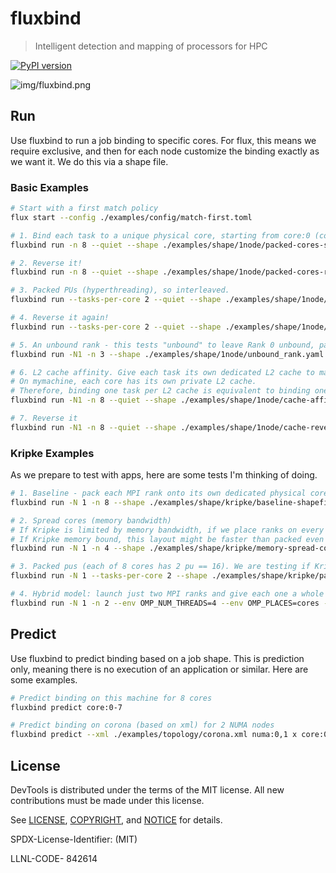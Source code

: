 # fluxbind

> Intelligent detection and mapping of processors for HPC

[![PyPI version](https://badge.fury.io/py/fractale.svg)](https://badge.fury.io/py/fluxbind)

![img/fluxbind.png](img/fluxbind-small.png)

## Run

Use fluxbind to run a job binding to specific cores. For flux, this means we require exclusive, and then for each node customize the binding exactly as we want it. We do this via a shape file.


### Basic Examples

```bash
# Start with a first match policy
flux start --config ./examples/config/match-first.toml

# 1. Bind each task to a unique physical core, starting from core:0 (common case)
fluxbind run -n 8 --quiet --shape ./examples/shape/1node/packed-cores-shapefile.yaml sleep 1

# 2. Reverse it!
fluxbind run -n 8 --quiet --shape ./examples/shape/1node/packed-cores-reversed-shapefile.yaml sleep 1

# 3. Packed PUs (hyperthreading), so interleaved.
fluxbind run --tasks-per-core 2 --quiet --shape ./examples/shape/1node/interleaved-shapefile.yaml sleep 1

# 4. Reverse it again!
fluxbind run --tasks-per-core 2 --quiet --shape ./examples/shape/1node/interleaved-reversed-shapefile.yaml sleep 1

# 5. An unbound rank - this tests "unbound" to leave Rank 0 unbound, pack all other ranks onto cores, shifted by one.
fluxbind run -N1 -n 3 --shape ./examples/shape/1node/unbound_rank.yaml sleep 1

# 6. L2 cache affinity. Give each task its own dedicated L2 cache to maximize cache performance.
# On mymachine, each core has its own private L2 cache.
# Therefore, binding one task per L2 cache is equivalent to binding one task per core.
fluxbind run -N1 -n 8 --quiet --shape ./examples/shape/1node/cache-affinity.yaml sleep 1

# 7. Reverse it
fluxbind run -N1 -n 8 --quiet --shape ./examples/shape/1node/cache-reversed-affinity.yaml sleep 1
```

### Kripke Examples

As we prepare to test with apps, here are some tests I'm thinking of doing.

```bash
# 1. Baseline - pack each MPI rank onto its own dedicated physical core (8.693519e-09)
fluxbind run -N 1 -n 8 --shape ./examples/shape/kripke/baseline-shapefile.yaml kripke --procs 2,2,2 --zones 16,16,16 --niter 500

# 2. Spread cores (memory bandwidth)
# If Kripke is limited by memory bandwidth, if we place ranks on every other core, we reduce contention for the shared L3 cache
# If Kripke memory bound, this layout might be faster than packed even with half cores. If compute based, worse (1.341355e-08)
fluxbind run -N 1 -n 4 --shape ./examples/shape/kripke/memory-spread-cores-shapefile.yaml kripke --procs 2,2,1 --zones 16,16,16 --niter 500

# 3. Packed pus (each of 8 cores has 2 pu == 16). We are testing if Kripke can benefit from SMT (simultaneous multi-threading)
fluxbind run -N 1 --tasks-per-core 2 --shape ./examples/shape/kripke/packed-pus-shapefile.yaml kripke --procs 2,4,2 --zones 16,16,16 --niter 500

# 4. Hybrid model: launch just two MPI ranks and give each one a whole L3 cache domain to work with (1.966967e-08)
fluxbind run -N 1 -n 2 --env OMP_NUM_THREADS=4 --env OMP_PLACES=cores --shape ./examples/shape/kripke/hybrid-l3-shapefile.yaml kripke --zones 16,16,16 --niter 500 --procs 2,1,1 --layout GZD
```


## Predict

Use fluxbind to predict binding based on a job shape. This is prediction only, meaning there is no execution of an application or similar.
Here are some examples.

```bash
# Predict binding on this machine for 8 cores
fluxbind predict core:0-7

# Predict binding on corona (based on xml) for 2 NUMA nodes
fluxbind predict --xml ./examples/topology/corona.xml numa:0,1 x core:0-2
```

## License

DevTools is distributed under the terms of the MIT license.
All new contributions must be made under this license.

See [LICENSE](https://github.com/converged-computing/cloud-select/blob/main/LICENSE),
[COPYRIGHT](https://github.com/converged-computing/cloud-select/blob/main/COPYRIGHT), and
[NOTICE](https://github.com/converged-computing/cloud-select/blob/main/NOTICE) for details.

SPDX-License-Identifier: (MIT)

LLNL-CODE- 842614
